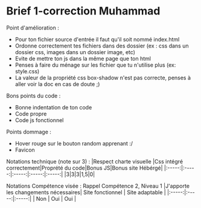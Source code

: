 # Brief 1-correction Muhammad

Point d'amélioration : 
- Pour ton fichier source d'entrée il faut qu'il soit nommé index.html
- Ordonne correctement tes fichiers dans des dossier (ex : css dans un dossier css, images dans un dossier image, etc)
- Evite de mettre ton js dans la même page que ton html 
- Penses à faire du ménage sur les fichier que tu n'utilise plus (ex: style.css)
- La valeur de la propriété css box-shadow n'est pas correcte, penses à aller voir la doc en cas de doute ;) 


Bons points du code : 
- Bonne indentation de ton code 
- Code propre
- Code js fonctionnel

Points dommage :
- Hover rouge sur le bouton random apprenant :/
- Favicon


Notations technique (note sur 3) : 
|Respect charte visuelle |Css intégré correctement|Proprété du code|Bonus JS|Bonus site Hébérgé|
|:-----:|:-----:|:-----:|:-----:|:-----:|
|3|3|3|1,5|0|

Notations Compétence visée : Rappel Compétence 2, Niveau 1 
|J'apporte les changements nécessaires| Site fonctionnel | Site adaptable |
|:-----:|:-----:|:-----:|
| Non | Oui | Oui | 
